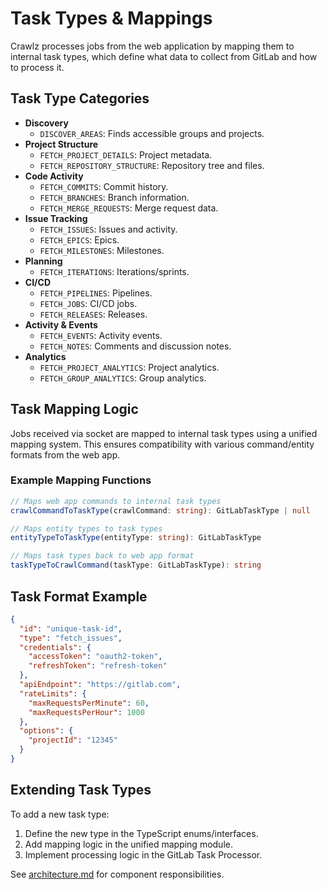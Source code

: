 # Task Types & Mappings

Crawlz processes jobs from the web application by mapping them to internal task types, which define what data to collect from GitLab and how to process it.

## Task Type Categories

- **Discovery**
  - `DISCOVER_AREAS`: Finds accessible groups and projects.
- **Project Structure**
  - `FETCH_PROJECT_DETAILS`: Project metadata.
  - `FETCH_REPOSITORY_STRUCTURE`: Repository tree and files.
- **Code Activity**
  - `FETCH_COMMITS`: Commit history.
  - `FETCH_BRANCHES`: Branch information.
  - `FETCH_MERGE_REQUESTS`: Merge request data.
- **Issue Tracking**
  - `FETCH_ISSUES`: Issues and activity.
  - `FETCH_EPICS`: Epics.
  - `FETCH_MILESTONES`: Milestones.
- **Planning**
  - `FETCH_ITERATIONS`: Iterations/sprints.
- **CI/CD**
  - `FETCH_PIPELINES`: Pipelines.
  - `FETCH_JOBS`: CI/CD jobs.
  - `FETCH_RELEASES`: Releases.
- **Activity & Events**
  - `FETCH_EVENTS`: Activity events.
  - `FETCH_NOTES`: Comments and discussion notes.
- **Analytics**
  - `FETCH_PROJECT_ANALYTICS`: Project analytics.
  - `FETCH_GROUP_ANALYTICS`: Group analytics.

## Task Mapping Logic

Jobs received via socket are mapped to internal task types using a unified mapping system. This ensures compatibility with various command/entity formats from the web app.

### Example Mapping Functions

```typescript
// Maps web app commands to internal task types
crawlCommandToTaskType(crawlCommand: string): GitLabTaskType | null

// Maps entity types to task types
entityTypeToTaskType(entityType: string): GitLabTaskType

// Maps task types back to web app format
taskTypeToCrawlCommand(taskType: GitLabTaskType): string
```

## Task Format Example

```json
{
  "id": "unique-task-id",
  "type": "fetch_issues",
  "credentials": {
    "accessToken": "oauth2-token",
    "refreshToken": "refresh-token"
  },
  "apiEndpoint": "https://gitlab.com",
  "rateLimits": {
    "maxRequestsPerMinute": 60,
    "maxRequestsPerHour": 1000
  },
  "options": {
    "projectId": "12345"
  }
}
```

## Extending Task Types

To add a new task type:
1. Define the new type in the TypeScript enums/interfaces.
2. Add mapping logic in the unified mapping module.
3. Implement processing logic in the GitLab Task Processor.

See [architecture.md](./architecture.md) for component responsibilities.